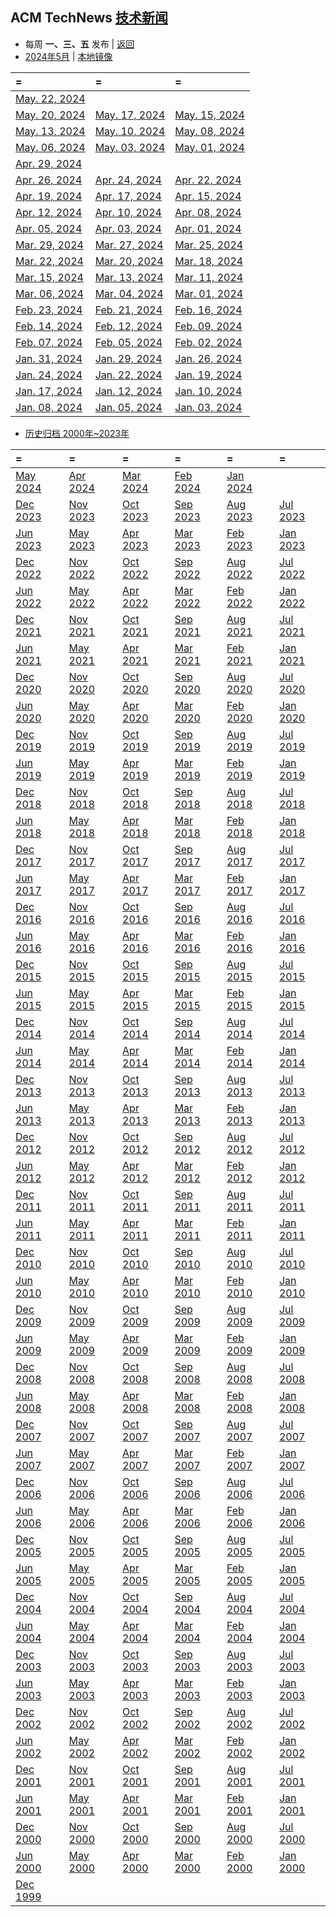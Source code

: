 ## ACM TechNews [技术新闻](https://technews.acm.org/)

- 每周  **一、三、五**  发布 |  [返回](README.md)
- [2024年5月](https://technews.acm.org/archives.cfm?d=2024-05-may) | [本地镜像](acmnews.md)

| =                                                                                      | =                                                                                      | =                                                                                      |
|:---------------------------------------------------------------------------------------|:---------------------------------------------------------------------------------------|:---------------------------------------------------------------------------------------|
|[May. 22, 2024](https://technews.acm.org/archives.cfm?fo=2024-05-may/may-22-2024.html)
|[May. 20, 2024](https://technews.acm.org/archives.cfm?fo=2024-05-may/may-20-2024.html)|[May. 17, 2024](https://technews.acm.org/archives.cfm?fo=2024-05-may/may-17-2024.html)|[May. 15, 2024](https://technews.acm.org/archives.cfm?fo=2024-05-may/may-15-2024.html)
|[May. 13, 2024](https://technews.acm.org/archives.cfm?fo=2024-05-may/may-13-2024.html)|[May. 10, 2024](https://technews.acm.org/archives.cfm?fo=2024-05-may/may-10-2024.html)|[May. 08, 2024](https://technews.acm.org/archives.cfm?fo=2024-05-may/may-08-2024.html)
|[May. 06, 2024](https://technews.acm.org/archives.cfm?fo=2024-05-may/may-06-2024.html)|[May. 03, 2024](https://technews.acm.org/archives.cfm?fo=2024-05-may/may-03-2024.html)|[May. 01, 2024](https://technews.acm.org/archives.cfm?fo=2024-05-may/may-01-2024.html)
| [Apr. 29, 2024](https://technews.acm.org/archives.cfm?fo=2024-04-apr/apr-29-2024.html) 
| [Apr. 26, 2024](https://technews.acm.org/archives.cfm?fo=2024-04-apr/apr-26-2024.html) | [Apr. 24, 2024](https://technews.acm.org/archives.cfm?fo=2024-04-apr/apr-24-2024.html) | [Apr. 22, 2024](https://technews.acm.org/archives.cfm?fo=2024-04-apr/apr-22-2024.html) 
| [Apr. 19, 2024](https://technews.acm.org/archives.cfm?fo=2024-04-apr/apr-19-2024.html) | [Apr. 17, 2024](https://technews.acm.org/archives.cfm?fo=2024-04-apr/apr-17-2024.html) | [Apr. 15, 2024](https://technews.acm.org/archives.cfm?fo=2024-04-apr/apr-15-2024.html) 
| [Apr. 12, 2024](https://technews.acm.org/archives.cfm?fo=2024-04-apr/apr-12-2024.html) | [Apr. 10, 2024](https://technews.acm.org/archives.cfm?fo=2024-04-apr/apr-10-2024.html) | [Apr. 08, 2024](https://technews.acm.org/archives.cfm?fo=2024-04-apr/apr-08-2024.html) 
| [Apr. 05, 2024](https://technews.acm.org/archives.cfm?fo=2024-04-apr/apr-05-2024.html) | [Apr. 03, 2024](https://technews.acm.org/archives.cfm?fo=2024-04-apr/apr-03-2024.html) | [Apr. 01, 2024](https://technews.acm.org/archives.cfm?fo=2024-04-apr/apr-01-2024.html) 
| [Mar. 29, 2024](https://technews.acm.org/archives.cfm?fo=2024-03-mar/mar-29-2024.html) | [Mar. 27, 2024](https://technews.acm.org/archives.cfm?fo=2024-03-mar/mar-27-2024.html) | [Mar. 25, 2024](https://technews.acm.org/archives.cfm?fo=2024-03-mar/mar-25-2024.html) 
| [Mar. 22, 2024](https://technews.acm.org/archives.cfm?fo=2024-03-mar/mar-22-2024.html) | [Mar. 20, 2024](https://technews.acm.org/archives.cfm?fo=2024-03-mar/mar-20-2024.html) | [Mar. 18, 2024](https://technews.acm.org/archives.cfm?fo=2024-03-mar/mar-18-2024.html) 
| [Mar. 15, 2024](https://technews.acm.org/archives.cfm?fo=2024-03-mar/mar-15-2024.html) | [Mar. 13, 2024](https://technews.acm.org/archives.cfm?fo=2024-03-mar/mar-13-2024.html) | [Mar. 11, 2024](https://technews.acm.org/archives.cfm?fo=2024-03-mar/mar-11-2024.html) |[Mar. 08, 2024](https://technews.acm.org/archives.cfm?fo=2024-03-mar/mar-08-2024.html)
| [Mar. 06, 2024](https://technews.acm.org/archives.cfm?fo=2024-03-mar/mar-06-2024.html) | [Mar. 04, 2024](https://technews.acm.org/archives.cfm?fo=2024-03-mar/mar-04-2024.html) | [Mar. 01, 2024](https://technews.acm.org/archives.cfm?fo=2024-03-mar/mar-01-2024.html) |[Feb. 28, 2024](https://technews.acm.org/archives.cfm?fo=2024-02-feb/feb-28-2024.html)|[Feb. 26, 2024](https://technews.acm.org/archives.cfm?fo=2024-02-feb/feb-26-2024.html)
| [Feb. 23, 2024](https://technews.acm.org/archives.cfm?fo=2024-02-feb/feb-23-2024.html) | [Feb. 21, 2024](https://technews.acm.org/archives.cfm?fo=2024-02-feb/feb-21-2024.html) | [Feb. 16, 2024](https://technews.acm.org/archives.cfm?fo=2024-02-feb/feb-16-2024.html) 
| [Feb. 14, 2024](https://technews.acm.org/archives.cfm?fo=2024-02-feb/feb-14-2024.html) | [Feb. 12, 2024](https://technews.acm.org/archives.cfm?fo=2024-02-feb/feb-12-2024.html) | [Feb. 09, 2024](https://technews.acm.org/archives.cfm?fo=2024-02-feb/feb-09-2024.html) 
| [Feb. 07, 2024](https://technews.acm.org/archives.cfm?fo=2024-02-feb/feb-07-2024.html) | [Feb. 05, 2024](https://technews.acm.org/archives.cfm?fo=2024-02-feb/feb-05-2024.html) | [Feb. 02, 2024](https://technews.acm.org/archives.cfm?fo=2024-02-feb/feb-02-2024.html) 
| [Jan. 31, 2024](https://technews.acm.org/archives.cfm?fo=2024-01-jan/jan-31-2024.html) | [Jan. 29, 2024](https://technews.acm.org/archives.cfm?fo=2024-01-jan/jan-29-2024.html) | [Jan. 26, 2024](https://technews.acm.org/archives.cfm?fo=2024-01-jan/jan-26-2024.html) 
| [Jan. 24, 2024](https://technews.acm.org/archives.cfm?fo=2024-01-jan/jan-24-2024.html) | [Jan. 22, 2024](https://technews.acm.org/archives.cfm?fo=2024-01-jan/jan-22-2024.html) | [Jan. 19, 2024](https://technews.acm.org/archives.cfm?fo=2024-01-jan/jan-19-2024.html) 
| [Jan. 17, 2024](https://technews.acm.org/archives.cfm?fo=2024-01-jan/jan-17-2024.html) | [Jan. 12, 2024](https://technews.acm.org/archives.cfm?fo=2024-01-jan/jan-12-2024.html) | [Jan. 10, 2024](https://technews.acm.org/archives.cfm?fo=2024-01-jan/jan-10-2024.html) 
| [Jan. 08, 2024](https://technews.acm.org/archives.cfm?fo=2024-01-jan/jan-08-2024.html) | [Jan. 05, 2024](https://technews.acm.org/archives.cfm?fo=2024-01-jan/jan-05-2024.html) | [Jan. 03, 2024](https://technews.acm.org/archives.cfm?fo=2024-01-jan/jan-03-2024.html) 

- [ 历史归档  2000年~2023年 ](https://technews.acm.org/archives.cfm)

| =                                                                | =                                                                 | =                                                               | =                                                               | =                                                               | =                                                               |
|:-----------------------------------------------------------------|:------------------------------------------------------------------|:----------------------------------------------------------------|:----------------------------------------------------------------|:----------------------------------------------------------------|:----------------------------------------------------------------|
| [May 2024 ](https://technews.acm.org/archives.cfm?d=2024-05-may) | [ Apr 2024 ](https://technews.acm.org/archives.cfm?d=2024-04-apr) | [Mar 2024](https://technews.acm.org/archives.cfm?d=2024-03-mar) | [Feb 2024](https://technews.acm.org/archives.cfm?d=2024-02-feb) | [Jan 2024](https://technews.acm.org/archives.cfm?d=2024-01-jan) |                                                                 |
| [Dec 2023](https://technews.acm.org/archives.cfm?d=2023-12-dec)  | [Nov 2023](https://technews.acm.org/archives.cfm?d=2023-11-nov)   | [Oct 2023](https://technews.acm.org/archives.cfm?d=2023-10-oct) | [Sep 2023](https://technews.acm.org/archives.cfm?d=2023-09-sep) | [Aug 2023](https://technews.acm.org/archives.cfm?d=2023-08-aug) | [Jul 2023](https://technews.acm.org/archives.cfm?d=2023-07-jul) |                                                                 |
| [Jun 2023](https://technews.acm.org/archives.cfm?d=2023-06-jun)  | [May 2023](https://technews.acm.org/archives.cfm?d=2023-05-may)   | [Apr 2023](https://technews.acm.org/archives.cfm?d=2023-04-apr) | [Mar 2023](https://technews.acm.org/archives.cfm?d=2023-03-mar) | [Feb 2023](https://technews.acm.org/archives.cfm?d=2023-02-feb) | [Jan 2023](https://technews.acm.org/archives.cfm?d=2023-01-jan) |
| [Dec 2022](https://technews.acm.org/archives.cfm?d=2022-12-dec)  | [Nov 2022](https://technews.acm.org/archives.cfm?d=2022-11-nov)   | [Oct 2022](https://technews.acm.org/archives.cfm?d=2022-10-oct) | [Sep 2022](https://technews.acm.org/archives.cfm?d=2022-09-sep) | [Aug 2022](https://technews.acm.org/archives.cfm?d=2022-08-aug) | [Jul 2022](https://technews.acm.org/archives.cfm?d=2022-07-jul) |
| [Jun 2022](https://technews.acm.org/archives.cfm?d=2022-06-jun)  | [May 2022](https://technews.acm.org/archives.cfm?d=2022-05-may)   | [Apr 2022](https://technews.acm.org/archives.cfm?d=2022-04-apr) | [Mar 2022](https://technews.acm.org/archives.cfm?d=2022-03-mar) | [Feb 2022](https://technews.acm.org/archives.cfm?d=2022-02-feb) | [Jan 2022](https://technews.acm.org/archives.cfm?d=2022-01-jan) |
| [Dec 2021](https://technews.acm.org/archives.cfm?d=2021-12-dec)  | [Nov 2021](https://technews.acm.org/archives.cfm?d=2021-11-nov)   | [Oct 2021](https://technews.acm.org/archives.cfm?d=2021-10-oct) | [Sep 2021](https://technews.acm.org/archives.cfm?d=2021-09-sep) | [Aug 2021](https://technews.acm.org/archives.cfm?d=2021-08-aug) | [Jul 2021](https://technews.acm.org/archives.cfm?d=2021-07-jul) |
| [Jun 2021 ](https://technews.acm.org/archives.cfm?d=2021-06-jun) | [May 2021](https://technews.acm.org/archives.cfm?d=2021-05-may)   | [Apr 2021](https://technews.acm.org/archives.cfm?d=2021-04-apr) | [Mar 2021](https://technews.acm.org/archives.cfm?d=2021-03-mar) | [Feb 2021](https://technews.acm.org/archives.cfm?d=2021-02-feb) | [Jan 2021](https://technews.acm.org/archives.cfm?d=2021-01-jan) |
| [Dec 2020](https://technews.acm.org/archives.cfm?d=2020-12-dec)  | [Nov 2020](https://technews.acm.org/archives.cfm?d=2020-11-nov)   | [Oct 2020](https://technews.acm.org/archives.cfm?d=2020-10-oct) | [Sep 2020](https://technews.acm.org/archives.cfm?d=2020-09-sep) | [Aug 2020](https://technews.acm.org/archives.cfm?d=2020-08-aug) | [Jul 2020](https://technews.acm.org/archives.cfm?d=2020-07-jul) |
| [Jun 2020](https://technews.acm.org/archives.cfm?d=2020-06-jun)  | [May 2020](https://technews.acm.org/archives.cfm?d=2020-05-may)   | [Apr 2020](https://technews.acm.org/archives.cfm?d=2020-04-apr) | [Mar 2020](https://technews.acm.org/archives.cfm?d=2020-03-mar) | [Feb 2020](https://technews.acm.org/archives.cfm?d=2020-02-feb) | [Jan 2020](https://technews.acm.org/archives.cfm?d=2020-01-jan) |
| [Dec 2019](https://technews.acm.org/archives.cfm?d=2019-12-dec)  | [Nov 2019](https://technews.acm.org/archives.cfm?d=2019-11-nov)   | [Oct 2019](https://technews.acm.org/archives.cfm?d=2019-10-oct) | [Sep 2019](https://technews.acm.org/archives.cfm?d=2019-09-sep) | [Aug 2019](https://technews.acm.org/archives.cfm?d=2019-08-aug) | [Jul 2019](https://technews.acm.org/archives.cfm?d=2019-07-jul) |
| [Jun 2019](https://technews.acm.org/archives.cfm?d=2019-06-jun)  | [May 2019](https://technews.acm.org/archives.cfm?d=2019-05-may)   | [Apr 2019](https://technews.acm.org/archives.cfm?d=2019-04-apr) | [Mar 2019](https://technews.acm.org/archives.cfm?d=2019-03-mar) | [Feb 2019](https://technews.acm.org/archives.cfm?d=2019-02-feb) | [Jan 2019](https://technews.acm.org/archives.cfm?d=2019-01-jan) |
| [Dec 2018](https://technews.acm.org/archives.cfm?d=2018-12-dec)  | [Nov 2018](https://technews.acm.org/archives.cfm?d=2018-11-nov)   | [Oct 2018](https://technews.acm.org/archives.cfm?d=2018-10-oct) | [Sep 2018](https://technews.acm.org/archives.cfm?d=2018-09-sep) | [Aug 2018](https://technews.acm.org/archives.cfm?d=2018-08-aug) | [Jul 2018](https://technews.acm.org/archives.cfm?d=2018-07-jul) |
| [Jun 2018](https://technews.acm.org/archives.cfm?d=2018-06-jun)  | [May 2018](https://technews.acm.org/archives.cfm?d=2018-05-may)   | [Apr 2018](https://technews.acm.org/archives.cfm?d=2018-04-apr) | [Mar 2018](https://technews.acm.org/archives.cfm?d=2018-03-mar) | [Feb 2018](https://technews.acm.org/archives.cfm?d=2018-02-feb) | [Jan 2018](https://technews.acm.org/archives.cfm?d=2018-01-jan) |
| [Dec 2017](https://technews.acm.org/archives.cfm?d=2017-12-dec)  | [Nov 2017](https://technews.acm.org/archives.cfm?d=2017-11-nov)   | [Oct 2017](https://technews.acm.org/archives.cfm?d=2017-10-oct) | [Sep 2017](https://technews.acm.org/archives.cfm?d=2017-09-sep) | [Aug 2017](https://technews.acm.org/archives.cfm?d=2017-08-aug) | [Jul 2017](https://technews.acm.org/archives.cfm?d=2017-07-jul) |
| [Jun 2017](https://technews.acm.org/archives.cfm?d=2017-06-jun)  | [May 2017](https://technews.acm.org/archives.cfm?d=2017-05-may)   | [Apr 2017](https://technews.acm.org/archives.cfm?d=2017-04-apr) | [Mar 2017](https://technews.acm.org/archives.cfm?d=2017-03-mar) | [Feb 2017](https://technews.acm.org/archives.cfm?d=2017-02-feb) | [Jan 2017](https://technews.acm.org/archives.cfm?d=2017-01-jan) |
| [Dec 2016](https://technews.acm.org/archives.cfm?d=2016-12-dec)  | [Nov 2016](https://technews.acm.org/archives.cfm?d=2016-11-nov)   | [Oct 2016](https://technews.acm.org/archives.cfm?d=2016-10-oct) | [Sep 2016](https://technews.acm.org/archives.cfm?d=2016-09-sep) | [Aug 2016](https://technews.acm.org/archives.cfm?d=2016-08-aug) | [Jul 2016](https://technews.acm.org/archives.cfm?d=2016-07-jul) |
| [Jun 2016](https://technews.acm.org/archives.cfm?d=2016-06-jun)  | [May 2016](https://technews.acm.org/archives.cfm?d=2016-05-may)   | [Apr 2016](https://technews.acm.org/archives.cfm?d=2016-04-apr) | [Mar 2016](https://technews.acm.org/archives.cfm?d=2016-03-mar) | [Feb 2016](https://technews.acm.org/archives.cfm?d=2016-02-feb) | [Jan 2016](https://technews.acm.org/archives.cfm?d=2016-01-jan) |
| [Dec 2015](https://technews.acm.org/archives.cfm?d=2015-12-dec)  | [Nov 2015](https://technews.acm.org/archives.cfm?d=2015-11-nov)   | [Oct 2015](https://technews.acm.org/archives.cfm?d=2015-10-oct) | [Sep 2015](https://technews.acm.org/archives.cfm?d=2015-09-sep) | [Aug 2015](https://technews.acm.org/archives.cfm?d=2015-08-aug) | [Jul 2015](https://technews.acm.org/archives.cfm?d=2015-07-jul) |
| [Jun 2015](https://technews.acm.org/archives.cfm?d=2015-06-jun)  | [May 2015](https://technews.acm.org/archives.cfm?d=2015-05-may)   | [Apr 2015](https://technews.acm.org/archives.cfm?d=2015-04-apr) | [Mar 2015](https://technews.acm.org/archives.cfm?d=2015-03-mar) | [Feb 2015](https://technews.acm.org/archives.cfm?d=2015-02-feb) | [Jan 2015](https://technews.acm.org/archives.cfm?d=2015-01-jan) |
| [Dec 2014](https://technews.acm.org/archives.cfm?d=2014-12-dec)  | [Nov 2014](https://technews.acm.org/archives.cfm?d=2014-11-nov)   | [Oct 2014](https://technews.acm.org/archives.cfm?d=2014-10-oct) | [Sep 2014](https://technews.acm.org/archives.cfm?d=2014-09-sep) | [Aug 2014](https://technews.acm.org/archives.cfm?d=2014-08-aug) | [Jul 2014](https://technews.acm.org/archives.cfm?d=2014-07-jul) |
| [Jun 2014](https://technews.acm.org/archives.cfm?d=2014-06-jun)  | [May 2014](https://technews.acm.org/archives.cfm?d=2014-05-may)   | [Apr 2014](https://technews.acm.org/archives.cfm?d=2014-04-apr) | [Mar 2014](https://technews.acm.org/archives.cfm?d=2014-03-mar) | [Feb 2014](https://technews.acm.org/archives.cfm?d=2014-02-feb) | [Jan 2014](https://technews.acm.org/archives.cfm?d=2014-01-jan) |
| [Dec 2013](https://technews.acm.org/archives.cfm?d=2013-12-dec)  | [Nov 2013](https://technews.acm.org/archives.cfm?d=2013-11-nov)   | [Oct 2013](https://technews.acm.org/archives.cfm?d=2013-10-oct) | [Sep 2013](https://technews.acm.org/archives.cfm?d=2013-09-sep) | [Aug 2013](https://technews.acm.org/archives.cfm?d=2013-08-aug) | [Jul 2013](https://technews.acm.org/archives.cfm?d=2013-07-jul) |
| [Jun 2013](https://technews.acm.org/archives.cfm?d=2013-06-jun)  | [May 2013](https://technews.acm.org/archives.cfm?d=2013-05-may)   | [Apr 2013](https://technews.acm.org/archives.cfm?d=2013-04-apr) | [Mar 2013](https://technews.acm.org/archives.cfm?d=2013-03-mar) | [Feb 2013](https://technews.acm.org/archives.cfm?d=2013-02-feb) | [Jan 2013](https://technews.acm.org/archives.cfm?d=2013-01-jan) |
| [Dec 2012](https://technews.acm.org/archives.cfm?d=2012-12-dec)  | [Nov 2012](https://technews.acm.org/archives.cfm?d=2012-11-nov)   | [Oct 2012](https://technews.acm.org/archives.cfm?d=2012-10-oct) | [Sep 2012](https://technews.acm.org/archives.cfm?d=2012-09-sep) | [Aug 2012](https://technews.acm.org/archives.cfm?d=2012-08-aug) | [Jul 2012](https://technews.acm.org/archives.cfm?d=2012-07-jul) |
| [Jun 2012](https://technews.acm.org/archives.cfm?d=2012-06-jun)  | [May 2012](https://technews.acm.org/archives.cfm?d=2012-05-may)   | [Apr 2012](https://technews.acm.org/archives.cfm?d=2012-04-apr) | [Mar 2012](https://technews.acm.org/archives.cfm?d=2012-03-mar) | [Feb 2012](https://technews.acm.org/archives.cfm?d=2012-02-feb) | [Jan 2012](https://technews.acm.org/archives.cfm?d=2012-01-jan) |
| [Dec 2011](https://technews.acm.org/archives.cfm?d=2011-12-dec)  | [Nov 2011](https://technews.acm.org/archives.cfm?d=2011-11-nov)   | [Oct 2011](https://technews.acm.org/archives.cfm?d=2011-10-oct) | [Sep 2011](https://technews.acm.org/archives.cfm?d=2011-09-sep) | [Aug 2011](https://technews.acm.org/archives.cfm?d=2011-08-aug) | [Jul 2011](https://technews.acm.org/archives.cfm?d=2011-07-jul) |
| [Jun 2011](https://technews.acm.org/archives.cfm?d=2011-06-jun)  | [May 2011](https://technews.acm.org/archives.cfm?d=2011-05-may)   | [Apr 2011](https://technews.acm.org/archives.cfm?d=2011-04-apr) | [Mar 2011](https://technews.acm.org/archives.cfm?d=2011-03-mar) | [Feb 2011](https://technews.acm.org/archives.cfm?d=2011-02-feb) | [Jan 2011](https://technews.acm.org/archives.cfm?d=2011-01-jan) |
| [Dec 2010](https://technews.acm.org/archives.cfm?d=2010-12-dec)  | [Nov 2010](https://technews.acm.org/archives.cfm?d=2010-11-nov)   | [Oct 2010](https://technews.acm.org/archives.cfm?d=2010-10-oct) | [Sep 2010](https://technews.acm.org/archives.cfm?d=2010-09-sep) | [Aug 2010](https://technews.acm.org/archives.cfm?d=2010-08-aug) | [Jul 2010](https://technews.acm.org/archives.cfm?d=2010-07-jul) |
| [Jun 2010](https://technews.acm.org/archives.cfm?d=2010-06-jun)  | [May 2010](https://technews.acm.org/archives.cfm?d=2010-05-may)   | [Apr 2010](https://technews.acm.org/archives.cfm?d=2010-04-apr) | [Mar 2010](https://technews.acm.org/archives.cfm?d=2010-03-mar) | [Feb 2010](https://technews.acm.org/archives.cfm?d=2010-02-feb) | [Jan 2010](https://technews.acm.org/archives.cfm?d=2010-01-jan) |
| [Dec 2009](https://technews.acm.org/archives.cfm?d=2009-12-dec)  | [Nov 2009](https://technews.acm.org/archives.cfm?d=2009-11-nov)   | [Oct 2009](https://technews.acm.org/archives.cfm?d=2009-10-oct) | [Sep 2009](https://technews.acm.org/archives.cfm?d=2009-09-sep) | [Aug 2009](https://technews.acm.org/archives.cfm?d=2009-08-aug) | [Jul 2009](https://technews.acm.org/archives.cfm?d=2009-07-jul) |
| [Jun 2009](https://technews.acm.org/archives.cfm?d=2009-06-jun)  | [May 2009](https://technews.acm.org/archives.cfm?d=2009-05-may)   | [Apr 2009](https://technews.acm.org/archives.cfm?d=2009-04-apr) | [Mar 2009](https://technews.acm.org/archives.cfm?d=2009-03-mar) | [Feb 2009](https://technews.acm.org/archives.cfm?d=2009-02-feb) | [Jan 2009](https://technews.acm.org/archives.cfm?d=2009-01-jan) |
| [Dec 2008](https://technews.acm.org/archives.cfm?d=2008-12-dec)  | [Nov 2008](https://technews.acm.org/archives.cfm?d=2008-11-nov)   | [Oct 2008](https://technews.acm.org/archives.cfm?d=2008-10-oct) | [Sep 2008](https://technews.acm.org/archives.cfm?d=2008-09-sep) | [Aug 2008](https://technews.acm.org/archives.cfm?d=2008-08-aug) | [Jul 2008](https://technews.acm.org/archives.cfm?d=2008-07-jul) |
| [Jun 2008](https://technews.acm.org/archives.cfm?d=2008-06-jun)  | [May 2008](https://technews.acm.org/archives.cfm?d=2008-05-may)   | [Apr 2008](https://technews.acm.org/archives.cfm?d=2008-04-apr) | [Mar 2008](https://technews.acm.org/archives.cfm?d=2008-03-mar) | [Feb 2008](https://technews.acm.org/archives.cfm?d=2008-02-feb) | [Jan 2008](https://technews.acm.org/archives.cfm?d=2008-01-jan) |
| [Dec 2007](https://technews.acm.org/archives.cfm?d=2007-12-dec)  | [Nov 2007](https://technews.acm.org/archives.cfm?d=2007-11-nov)   | [Oct 2007](https://technews.acm.org/archives.cfm?d=2007-10-oct) | [Sep 2007](https://technews.acm.org/archives.cfm?d=2007-09-sep) | [Aug 2007](https://technews.acm.org/archives.cfm?d=2007-08-aug) | [Jul 2007](https://technews.acm.org/archives.cfm?d=2007-07-jul) |
| [Jun 2007](https://technews.acm.org/archives.cfm?d=2007-06-jun)  | [May 2007](https://technews.acm.org/archives.cfm?d=2007-05-may)   | [Apr 2007](https://technews.acm.org/archives.cfm?d=2007-04-apr) | [Mar 2007](https://technews.acm.org/archives.cfm?d=2007-03-mar) | [Feb 2007](https://technews.acm.org/archives.cfm?d=2007-02-feb) | [Jan 2007](https://technews.acm.org/archives.cfm?d=2007-01-jan) |
| [Dec 2006](https://technews.acm.org/archives.cfm?d=2006-12-dec)  | [Nov 2006](https://technews.acm.org/archives.cfm?d=2006-11-nov)   | [Oct 2006](https://technews.acm.org/archives.cfm?d=2006-10-oct) | [Sep 2006](https://technews.acm.org/archives.cfm?d=2006-09-sep) | [Aug 2006](https://technews.acm.org/archives.cfm?d=2006-08-aug) | [Jul 2006](https://technews.acm.org/archives.cfm?d=2006-07-jul) |
| [Jun 2006](https://technews.acm.org/archives.cfm?d=2006-06-jun)  | [May 2006](https://technews.acm.org/archives.cfm?d=2006-05-may)   | [Apr 2006](https://technews.acm.org/archives.cfm?d=2006-04-apr) | [Mar 2006](https://technews.acm.org/archives.cfm?d=2006-03-mar) | [Feb 2006](https://technews.acm.org/archives.cfm?d=2006-02-feb) | [Jan 2006](https://technews.acm.org/archives.cfm?d=2006-01-jan) |
| [Dec 2005](https://technews.acm.org/archives.cfm?d=2005-12-dec)  | [Nov 2005](https://technews.acm.org/archives.cfm?d=2005-11-nov)   | [Oct 2005](https://technews.acm.org/archives.cfm?d=2005-10-oct) | [Sep 2005](https://technews.acm.org/archives.cfm?d=2005-09-sep) | [Aug 2005](https://technews.acm.org/archives.cfm?d=2005-08-aug) | [Jul 2005](https://technews.acm.org/archives.cfm?d=2005-07-jul) |
| [Jun 2005](https://technews.acm.org/archives.cfm?d=2005-06-jun)  | [May 2005](https://technews.acm.org/archives.cfm?d=2005-05-may)   | [Apr 2005](https://technews.acm.org/archives.cfm?d=2005-04-apr) | [Mar 2005](https://technews.acm.org/archives.cfm?d=2005-03-mar) | [Feb 2005](https://technews.acm.org/archives.cfm?d=2005-02-feb) | [Jan 2005](https://technews.acm.org/archives.cfm?d=2005-01-jan) |
| [Dec 2004](https://technews.acm.org/archives.cfm?d=2004-12-dec)  | [Nov 2004](https://technews.acm.org/archives.cfm?d=2004-11-nov)   | [Oct 2004](https://technews.acm.org/archives.cfm?d=2004-10-oct) | [Sep 2004](https://technews.acm.org/archives.cfm?d=2004-09-sep) | [Aug 2004](https://technews.acm.org/archives.cfm?d=2004-08-aug) | [Jul 2004](https://technews.acm.org/archives.cfm?d=2004-07-jul) |
| [Jun 2004](https://technews.acm.org/archives.cfm?d=2004-06-jun)  | [May 2004](https://technews.acm.org/archives.cfm?d=2004-05-may)   | [Apr 2004](https://technews.acm.org/archives.cfm?d=2004-04-apr) | [Mar 2004](https://technews.acm.org/archives.cfm?d=2004-03-mar) | [Feb 2004](https://technews.acm.org/archives.cfm?d=2004-02-feb) | [Jan 2004](https://technews.acm.org/archives.cfm?d=2004-01-jan) |
| [Dec 2003](https://technews.acm.org/archives.cfm?d=2003-12-dec)  | [Nov 2003](https://technews.acm.org/archives.cfm?d=2003-11-nov)   | [Oct 2003](https://technews.acm.org/archives.cfm?d=2003-10-oct) | [Sep 2003](https://technews.acm.org/archives.cfm?d=2003-09-sep) | [Aug 2003](https://technews.acm.org/archives.cfm?d=2003-08-aug) | [Jul 2003](https://technews.acm.org/archives.cfm?d=2003-07-jul) |
| [Jun 2003](https://technews.acm.org/archives.cfm?d=2003-06-jun)  | [May 2003](https://technews.acm.org/archives.cfm?d=2003-05-may)   | [Apr 2003](https://technews.acm.org/archives.cfm?d=2003-04-apr) | [Mar 2003](https://technews.acm.org/archives.cfm?d=2003-03-mar) | [Feb 2003](https://technews.acm.org/archives.cfm?d=2003-02-feb) | [Jan 2003](https://technews.acm.org/archives.cfm?d=2003-01-jan) |
| [Dec 2002](https://technews.acm.org/archives.cfm?d=2002-12-dec)  | [Nov 2002](https://technews.acm.org/archives.cfm?d=2002-11-nov)   | [Oct 2002](https://technews.acm.org/archives.cfm?d=2002-10-oct) | [Sep 2002](https://technews.acm.org/archives.cfm?d=2002-09-sep) | [Aug 2002](https://technews.acm.org/archives.cfm?d=2002-08-aug) | [Jul 2002](https://technews.acm.org/archives.cfm?d=2002-07-jul) |
| [Jun 2002](https://technews.acm.org/archives.cfm?d=2002-06-jun)  | [May 2002](https://technews.acm.org/archives.cfm?d=2002-05-may)   | [Apr 2002](https://technews.acm.org/archives.cfm?d=2002-04-apr) | [Mar 2002](https://technews.acm.org/archives.cfm?d=2002-03-mar) | [Feb 2002](https://technews.acm.org/archives.cfm?d=2002-02-feb) | [Jan 2002](https://technews.acm.org/archives.cfm?d=2002-01-jan) |
| [Dec 2001](https://technews.acm.org/archives.cfm?d=2001-12-dec)  | [Nov 2001](https://technews.acm.org/archives.cfm?d=2001-11-nov)   | [Oct 2001](https://technews.acm.org/archives.cfm?d=2001-10-oct) | [Sep 2001](https://technews.acm.org/archives.cfm?d=2001-09-sep) | [Aug 2001](https://technews.acm.org/archives.cfm?d=2001-08-aug) | [Jul 2001](https://technews.acm.org/archives.cfm?d=2001-07-jul) |
| [Jun 2001](https://technews.acm.org/archives.cfm?d=2001-06-jun)  | [May 2001](https://technews.acm.org/archives.cfm?d=2001-05-may)   | [Apr 2001](https://technews.acm.org/archives.cfm?d=2001-04-apr) | [Mar 2001](https://technews.acm.org/archives.cfm?d=2001-03-mar) | [Feb 2001](https://technews.acm.org/archives.cfm?d=2001-02-feb) | [Jan 2001](https://technews.acm.org/archives.cfm?d=2001-01-jan) |
| [Dec 2000](https://technews.acm.org/archives.cfm?d=2000-12-dec)  | [Nov 2000](https://technews.acm.org/archives.cfm?d=2000-11-nov)   | [Oct 2000](https://technews.acm.org/archives.cfm?d=2000-10-oct) | [Sep 2000](https://technews.acm.org/archives.cfm?d=2000-09-sep) | [Aug 2000](https://technews.acm.org/archives.cfm?d=2000-08-aug) | [Jul 2000](https://technews.acm.org/archives.cfm?d=2000-07-jul) |
| [Jun 2000](https://technews.acm.org/archives.cfm?d=2000-06-jun)  | [May 2000](https://technews.acm.org/archives.cfm?d=2000-05-may)   | [Apr 2000](https://technews.acm.org/archives.cfm?d=2000-04-apr) | [Mar 2000](https://technews.acm.org/archives.cfm?d=2000-03-mar) | [Feb 2000](https://technews.acm.org/archives.cfm?d=2000-02-feb) | [Jan 2000](https://technews.acm.org/archives.cfm?d=2000-01-jan) |
| [Dec 1999](https://technews.acm.org/archives.cfm?d=1999-12-dec)  |                                                                   |                                                                 |                                                                 |                                                                 |                                                                 |
